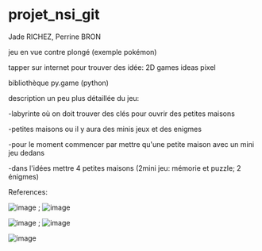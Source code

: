 # projet_nsi_git
Jade RICHEZ, Perrine BRON

jeu en vue contre plongé (exemple pokémon)

tapper sur internet pour trouver des idée: 2D games ideas pixel

bibliothèque py.game (python)

description un peu plus détaillée du jeu:

-labyrinte où on doit trouver des clés pour ouvrir des petites maisons 

-petites maisons ou il y aura des minis jeux et des enigmes 

-pour le moment commencer par mettre qu'une petite maison avec un mini jeu dedans

-dans l'idées mettre 4 petites maisons (2mini jeu: mémorie et puzzle; 2 énigmes)

References:


![image](https://user-images.githubusercontent.com/95481660/145577070-81f30e55-64e0-4e32-adc7-f0ed2e074306.png) ; ![image](https://user-images.githubusercontent.com/95481694/145581123-5fd0c17f-ec84-4bbe-9615-cbc054b1292b.png)


![image](https://user-images.githubusercontent.com/95481694/145578967-6b2150a0-a88c-4151-9629-f9c089327240.png) ; ![image](https://user-images.githubusercontent.com/95481694/145579029-c0f4663f-897a-4eca-a8bb-c9506566b5ae.png)


![image](https://user-images.githubusercontent.com/95481694/145579738-15fb2a74-dddd-4c99-8c1e-bc3dc83667f2.png)
